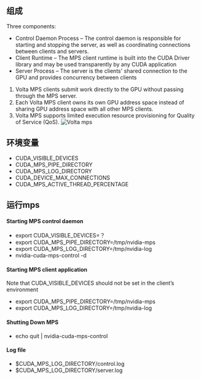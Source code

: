 ## 组成

Three components:
+ Control Daemon Process – The control daemon is responsible for starting and stopping the server, as well as coordinating connections between clients and servers.
+ Client Runtime – The MPS client runtime is built into the CUDA Driver library and may be used transparently by any CUDA application
+ Server Process – The server is the clients' shared connection to the GPU and provides concurrency between clients

1. Volta MPS clients submit work directly to the GPU without passing through the MPS server.
2. Each Volta MPS client owns its own GPU address space instead of sharing GPU address space with all other MPS clients.
3. Volta MPS supports limited execution resource provisioning for Quality of Service (QoS).
![Volta mps](https://ws4.sinaimg.cn/large/006tNc79ly1g3y4rwi9ovj30me0oowgy.jpg)

## 环境变量
+ CUDA_VISIBLE_DEVICES
+ CUDA_MPS_PIPE_DIRECTORY
+ CUDA_MPS_LOG_DIRECTORY
+ CUDA_DEVICE_MAX_CONNECTIONS
+ CUDA_MPS_ACTIVE_THREAD_PERCENTAGE

## 运行mps

#### Starting MPS control daemon
+ export CUDA_VISIBLE_DEVICES=？
+ export CUDA_MPS_PIPE_DIRECTORY=/tmp/nvidia-mps
+ export CUDA_MPS_LOG_DIRECTORY=/tmp/nvidia-log
+ nvidia-cuda-mps-control -d 

#### Starting MPS client application
Note that CUDA_VISIBLE_DEVICES should not be set in the client’s environment
+ export CUDA_MPS_PIPE_DIRECTORY=/tmp/nvidia-mps
+ export CUDA_MPS_LOG_DIRECTORY=/tmp/nvidia-log

#### Shutting Down MPS
+ echo quit | nvidia-cuda-mps-control

#### Log file
+ $CUDA_MPS_LOG_DIRECTORY/control.log
+ $CUDA_MPS_LOG_DIRECTORY/server.log
